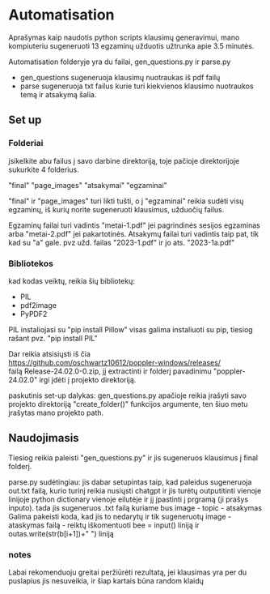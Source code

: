 
# Automatisation

Aprašymas kaip naudotis python scripts klausimų generavimui, mano kompiuteriu sugeneruoti 13 egzaminų užduotis užtrunka apie 3.5 minutės.

Automatisation folderyje yra du failai, gen_questions.py ir parse.py  
* gen_questions sugeneruoja klausimų nuotraukas iš pdf failų  
* parse sugeneruoja txt failus kurie turi kiekvienos klausimo  nuotraukos temą ir atsakymą šalia.

## Set up
### Folderiai
įsikelkite abu failus į savo darbine direktoriją, toje pačioje direktorijoje sukurkite 4 folderius.

"final"
"page_images"
"atsakymai"
"egzaminai"

"final" ir "page_images" turi likti tušti, o į "egzaminai" reikia sudėti visų egzaminų, iš kurių norite sugeneruoti klausimus, užduočių failus.  

Egzaminų failai turi vadintis "metai-1.pdf" jei pagrindinės sesijos egzaminas arba "metai-2.pdf" jei pakartotinės. Atsakymų failai turi vadintis taip pat, tik kad su "a" gale. pvz užd. failas "2023-1.pdf" ir jo ats. "2023-1a.pdf"

### Bibliotekos
kad kodas veiktų, reikia šių bibliotekų:
* PIL
* pdf2image
* PyPDF2

PIL instaliojasi su "pip install Pillow"
visas galima instaliuoti su pip, tiesiog rašant pvz. "pip install PIL" 

Dar reikia atsisiųsti iš čia  
https://github.com/oschwartz10612/poppler-windows/releases/  
failą Release-24.02.0-0.zip, jį extractinti ir folderį pavadinimu "poppler-24.02.0" irgi įdėti į projekto direktoriją.

paskutinis set-up dalykas: gen_questions.py apačioje reikia įrašyti savo projekto direktoriją "create_folder()" funkcijos argumente, ten šiuo metu įrašytas mano projekto path. 
## Naudojimasis

Tiesiog reikia paleisti "gen_questions.py" ir jis sugeneruos klausimus į final folderį.  

parse.py sudėtingiau: jis dabar setupintas taip, kad paleidus sugeneruoja out.txt failą, kurio turinį reikia nusiųsti chatgpt ir jis turėtų outputitinti vienoje linijoje python dictionary vienoje eilutėje ir jį įpastinti į prgramą (ji prašys inputo).
tada jis sugeneruos .txt failą kuriame bus image - topic - atsakymas  
Galima pakeisti koda, kad jis to nedarytų ir tik sugeneruotų image - ataskymas failą - reiktų iškomentuoti bee = input() liniją ir outas.write(str(b[i+1])+" ") liniją

### notes
Labai rekomenduoju greitai peržiūrėti rezultatą, jei klausimas yra per du puslapius jis nesuveikia, ir šiap kartais būna random klaidų
